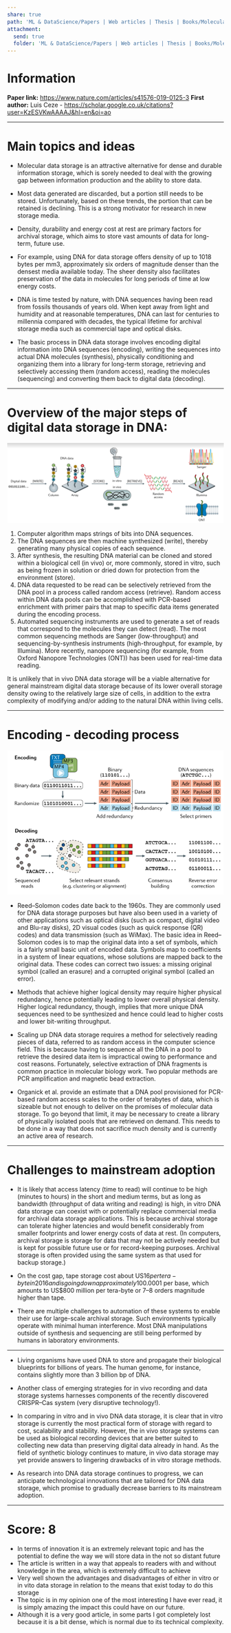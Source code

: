 ```yaml
---
share: true
path: 'ML & DataScience/Papers | Web articles | Thesis | Books/Molecular digital data storage using DNA'
attachment:
  send: true
  folder: 'ML & DataScience/Papers | Web articles | Thesis | Books/Molecular digital data storage using DNA/assets'
---
```


# Information

**Paper link:** https://www.nature.com/articles/s41576-019-0125-3
**First author:**  Luis Ceze - https://scholar.google.co.uk/citations?user=KzESVKwAAAAJ&hl=en&oi=ao

---
# Main topics and ideas

- Molecular data storage is an attractive alternative for dense and durable information storage, which is sorely needed to deal with the growing gap between information production and the ability to store data.

- Most data generated are discarded, but a portion still needs to be stored. Unfortunately, based on these trends, the portion that can be retained is declining. This is a strong motivator for research in new storage media.

- Density, durability and energy cost at rest are primary factors for archival storage, which aims to store vast amounts of data for long-term, future use.

- For example, using DNA for data storage offers density of up to 1018 bytes per mm3, approximately six orders of magnitude denser than the densest media available today. The sheer density also facilitates preservation of the data in molecules for long periods of time at low energy costs.

- DNA is time tested by nature, with DNA sequences having been read from fossils thousands of years old. When kept away from light and humidity and at reasonable temperatures, DNA can last for centuries to millennia compared with decades, the typical lifetime for archival storage media such as commercial tape and optical disks.

- The basic process in DNA data storage involves encoding digital information into DNA sequences (encoding), writing the sequences into actual DNA molecules (synthesis), physically conditioning and organizing them into a library for long-term storage, retrieving and selectively accessing them (random access), reading the molecules (sequencing) and converting them back to digital data (decoding).

---
# Overview of the major steps of digital data storage in DNA:

![](assets/dnaimagestorage12451.png)

1.  Computer algorithm maps strings of bits into DNA sequences.
2.  The DNA sequences are then machine synthesized (write), thereby generating many physical copies of each sequence.
3.  After synthesis, the resulting DNA material can be cloned and stored within a biological cell (in vivo) or, more commonly, stored in vitro, such as being frozen in solution or dried down for protection from the environment (store).
4.  DNA data requested to be read can be selectively retrieved from the DNA pool in a process called random access (retrieve). Random access within DNA data pools can be accomplished with PCR-based enrichment with primer pairs that map to specific data items generated during the encoding process.
5.  Automated sequencing instruments are used to generate a set of reads that correspond to the molecules they can detect (read). The most common sequencing methods are Sanger (low-throughput) and sequencing-by-synthesis instruments (high-throughput, for example, by Illumina). More recently, nanopore sequencing (for example, from Oxford Nanopore Technologies (ONT)) has been used for real-time data reading.

It is unlikely that in vivo DNA data storage will be a viable alternative for general mainstream digital data storage because of its lower overall storage density owing to the relatively large size of cells, in addition to the extra complexity of modifying and/or adding to the natural DNA within living cells.

---
# Encoding - decoding process

![](assets/imageencodingdecodingdna21412.png)

- Reed–Solomon codes date back to the 1960s. They are commonly used for DNA data storage purposes but have also been used in a variety of other applications such as optical disks (such as compact, digital video and Blu-ray disks), 2D visual codes (such as quick response (QR) codes) and data transmission (such as WiMax). The basic idea in Reed–Solomon codes is to map the original data into a set of symbols, which is a fairly small basic unit of encoded data. Symbols map to coefficients in a system of linear equations, whose solutions are mapped back to the original data. These codes can correct two issues: a missing original symbol (called an erasure) and a corrupted original symbol (called an error).

- Methods that achieve higher logical density may require higher physical redundancy, hence potentially leading to lower overall physical density. Higher logical redundancy, though, implies that more unique DNA sequences need to be synthesized and hence could lead to higher costs and lower bit-writing throughput.

- Scaling up DNA data storage requires a method for selectively reading pieces of data, referred to as random access in the computer science field. This is because having to sequence all the DNA in a pool to retrieve the desired data item is impractical owing to performance and cost reasons. Fortunately, selective extraction of DNA fragments is common practice in molecular biology work. Two popular methods are PCR amplification and magnetic bead extraction.

- Organick et al. provide an estimate that a DNA pool provisioned for PCR-based random access scales to the order of terabytes of data, which is sizeable but not enough to deliver on the promises of molecular data storage. To go beyond that limit, it may be necessary to create a library of physically isolated pools that are retrieved on demand. This needs to be done in a way that does not sacrifice much density and is currently an active area of research.

---
# Challenges to mainstream adoption

- It is likely that access latency (time to read) will continue to be high (minutes to hours) in the short and medium terms, but as long as bandwidth (throughput of data writing and reading) is high, in vitro DNA data storage can coexist with or potentially replace commercial media for archival data storage applications. This is because archival storage can tolerate higher latencies and would benefit considerably from smaller footprints and lower energy costs of data at rest. (In computers, archival storage is storage for data that may not be actively needed but is kept for possible future use or for record-keeping purposes. Archival storage is often provided using the same system as that used for backup storage.)

- On the cost gap, tape storage cost about US$16 per tera-byte in 2016 and is going down approximately 10% per year. DNA synthesis costs are generally confidential, but leading industry analyst Robert Carlson estimates the array synthesis cost to be approximately US$0.0001 per base, which amounts to US$800 million per tera-byte or 7–8 orders magnitude higher than tape.

- There are multiple challenges to automation of these systems to enable their use for large-scale archival storage. Such environments typically operate with minimal human interference. Most DNA manipulations outside of synthesis and sequencing are still being performed by humans in laboratory environments.

---

- Living organisms have used DNA to store and propagate their biological blueprints for billions of years. The human genome, for instance, contains slightly more than 3 billion bp of DNA.

- Another class of emerging strategies for in vivo recording and data storage systems harnesses components of the recently discovered CRISPR–Cas system (very disruptive technology!).

- In comparing in vitro and in vivo DNA data storage, it is clear that in vitro storage is currently the most practical form of storage with regard to cost, scalability and stability. However, the in vivo storage systems can be used as biological recording devices that are better suited to collecting new data than preserving digital data already in hand. As the field of synthetic biology continues to mature, in vivo data storage may yet provide answers to lingering drawbacks of in vitro storage methods.

- As research into DNA data storage continues to progress, we can anticipate technological innovations that are tailored for DNA data storage, which promise to gradually decrease barriers to its mainstream adoption.

---
# Score: 8

-   In terms of innovation it is an extremely relevant topic and has the potential to define the way we will store data in the not so distant future
-   The article is written in a way that appeals to readers with and without knowledge in the area, which is extremely difficult to achieve
-   Very well shown the advantages and disadvantages of either in vitro or in vito data storage in relation to the means that exist today to do this storage
-   The topic is in my opinion one of the most interesting I have ever read, it is simply amazing the impact this could have on our future.
-   Although it is a very good article, in some parts I got completely lost because it is a bit dense, which is normal due to its technical complexity.